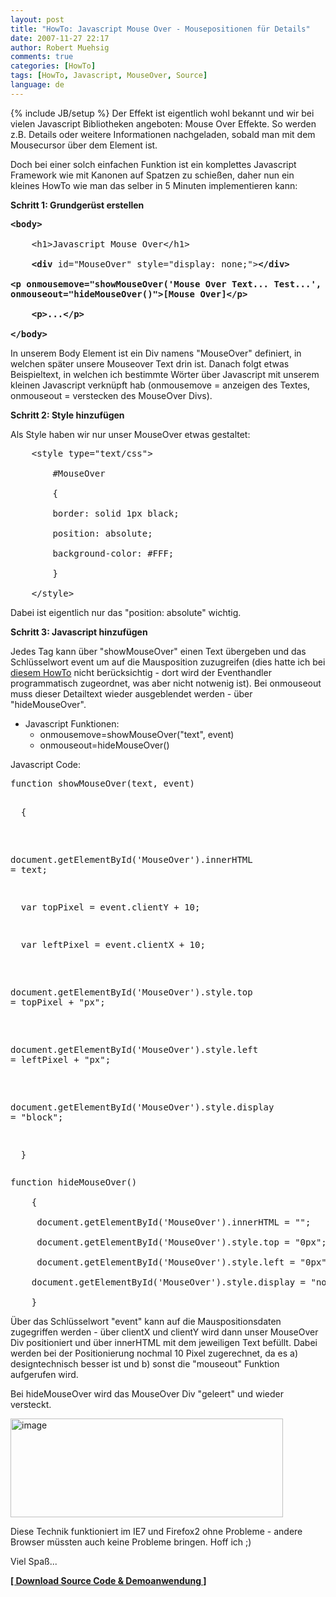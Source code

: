 ```yaml
---
layout: post
title: "HowTo: Javascript Mouse Over - Mousepositionen für Details"
date: 2007-11-27 22:17
author: Robert Muehsig
comments: true
categories: [HowTo]
tags: [HowTo, Javascript, MouseOver, Source]
language: de
---
```

{% include JB/setup %}
Der Effekt ist eigentlich wohl bekannt und wir bei vielen Javascript Bibliotheken angeboten: Mouse Over Effekte. So werden z.B. Details oder weitere Informationen nachgeladen, sobald man mit dem Mousecursor über dem Element ist.

Doch bei einer solch einfachen Funktion ist ein komplettes Javascript Framework wie mit Kanonen auf Spatzen zu schießen, daher nun ein kleines HowTo wie man das selber in 5 Minuten implementieren kann:

<strong>Schritt 1: Grundgerüst erstellen</strong>
<pre class="csharpcode"><strong>&lt;body&gt;</strong> 

    &lt;h1&gt;Javascript Mouse Over&lt;/h1&gt; 

    <strong>&lt;div</strong> id=<span class="str">"MouseOver"</span> style=<span class="str">"display: none;"</span>&gt;<strong>&lt;/div&gt; 

<strong>&lt;p</strong> onmousemove=<span class="str">"showMouseOver('Mouse Over Text... Test...', event)"</span> 
</strong><strong>onmouseout=<span class="str">"hideMouseOver()"</span>&gt;[Mouse Over<strong>]&lt;/p&gt;</strong> 

</strong>    <strong>&lt;p&gt;...</strong><strong>&lt;/p&gt;</strong> 

<strong>&lt;/body&gt;</strong></pre>
In unserem Body Element ist ein Div namens "MouseOver" definiert, in welchen später unsere Mouseover Text drin ist. Danach folgt etwas Beispieltext, in welchen ich bestimmte Wörter über Javascript mit unserem kleinen Javascript verknüpft hab (onmousemove = anzeigen des Textes, onmouseout = verstecken des MouseOver Divs).

<strong>Schritt 2: Style hinzufügen</strong>

Als Style haben wir nur unser MouseOver etwas gestaltet:
<pre class="csharpcode">    &lt;style type=<span class="str">"text/css"</span>&gt; 

        #MouseOver 

        { 

        border: solid 1px black; 

        position: absolute; 

        background-color: #FFF; 

        } 

    &lt;/style&gt;</pre>
Dabei ist eigentlich nur das "position: absolute" wichtig.

<strong>Schritt 3: Javascript hinzufügen</strong>

Jedes Tag kann über "showMouseOver" einen Text übergeben und das Schlüsselwort event um auf die Mausposition zuzugreifen (dies hatte ich bei <a target="_blank" href="{{BASE_PATH}}/2007/10/31/howto-mauseingaben-javascript-wie-bastelt-man-ein-paint-mit-javascript/">diesem HowTo</a> nicht berücksichtig - dort wird der Eventhandler programmatisch zugeordnet, was aber nicht notwenig ist). Bei onmouseout muss dieser Detailtext wieder ausgeblendet werden - über "hideMouseOver".
<ul>
	<li>Javascript Funktionen:
<ul>
	<li>onmousemove=showMouseOver("text", event)</li>
	<li>onmouseout=hideMouseOver()</li>
</ul>
</li>
</ul>
Javascript Code:
<pre class="csharpcode">
function showMouseOver(text, <span class="kwrd">event</span>) 

    { 

     document.getElementById(<span class="str">'MouseOver'</span>).innerHTML = text; 

     var topPixel = <span class="kwrd">event</span>.clientY + 10; 

     var leftPixel = <span class="kwrd">event</span>.clientX + 10; 

     document.getElementById(<span class="str">'MouseOver'</span>).style.top = topPixel + <span class="str">"px"</span>; 

     document.getElementById(<span class="str">'MouseOver'</span>).style.left = leftPixel + <span class="str">"px"</span>; 

     document.getElementById(<span class="str">'MouseOver'</span>).style.display = <span class="str">"block"</span>; 

    }</pre>
<pre class="csharpcode">
function hideMouseOver() 

    { 

     document.getElementById(<span class="str">'MouseOver'</span>).innerHTML = <span class="str">""</span>; 

     document.getElementById(<span class="str">'MouseOver'</span>).style.top = <span class="str">"0px"</span>; 

     document.getElementById(<span class="str">'MouseOver'</span>).style.left = <span class="str">"0px"</span>; 

    document.getElementById(<span class="str">'MouseOver'</span>).style.display = <span class="str">"none"</span>; 

    }</pre>
Über das Schlüsselwort "event" kann auf die Mauspositionsdaten zugegriffen werden - über clientX und clientY wird dann unser MouseOver Div positioniert und über innerHTML mit dem jeweiligen Text befüllt. Dabei werden bei der Positionierung nochmal 10 Pixel zugerechnet, da es a) designtechnisch besser ist und b) sonst die "mouseout" Funktion aufgerufen wird.

Bei hideMouseOver wird das MouseOver Div "geleert" und wieder versteckt.

<a atomicselection="true" href="{{BASE_PATH}}/assets/wp-images-de/image169.png"><img border="0" width="436" src="{{BASE_PATH}}/assets/wp-images-de/image-thumb148.png" alt="image" height="158" style="border: 0px" /></a>

Diese Technik funktioniert im IE7 und Firefox2 ohne Probleme - andere Browser müssten auch keine Probleme bringen. Hoff ich ;)

Viel Spaß...

<strong><a target="_blank" href="http://code-developer.de/democode/javascriptmouseover/default.htm">[ Download Source Code &amp; Demoanwendung ]</a></strong>
